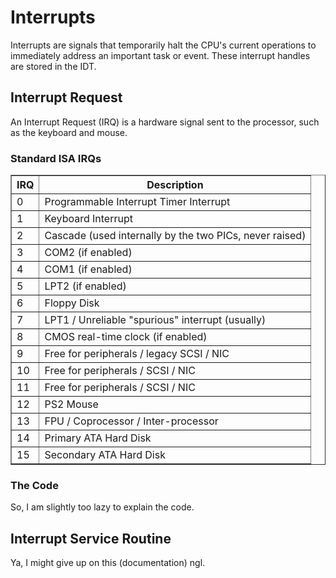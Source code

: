 <h1> Interrupts </h1>
    <p> Interrupts are signals that temporarily halt the CPU's current operations to immediately address an important task or event. These interrupt handles are stored in the IDT.</p>
<h2> Interrupt Request </h2>
<p> An Interrupt Request (IRQ) is a hardware signal sent to the processor, such as the keyboard and mouse.</p>
<h3> Standard ISA IRQs </h3>
<table border="1" cellpadding="5" cellspacing="0">
  <thead>
    <tr>
      <th>IRQ</th>
      <th>Description</th>
    </tr>
  </thead>
  <tbody>
    <tr><td>0</td><td>Programmable Interrupt Timer Interrupt</td></tr>
    <tr><td>1</td><td>Keyboard Interrupt</td></tr>
    <tr><td>2</td><td>Cascade (used internally by the two PICs, never raised)</td></tr>
    <tr><td>3</td><td>COM2 (if enabled)</td></tr>
    <tr><td>4</td><td>COM1 (if enabled)</td></tr>
    <tr><td>5</td><td>LPT2 (if enabled)</td></tr>
    <tr><td>6</td><td>Floppy Disk</td></tr>
    <tr><td>7</td><td>LPT1 / Unreliable "spurious" interrupt (usually)</td></tr>
    <tr><td>8</td><td>CMOS real-time clock (if enabled)</td></tr>
    <tr><td>9</td><td>Free for peripherals / legacy SCSI / NIC</td></tr>
    <tr><td>10</td><td>Free for peripherals / SCSI / NIC</td></tr>
    <tr><td>11</td><td>Free for peripherals / SCSI / NIC</td></tr>
    <tr><td>12</td><td>PS2 Mouse</td></tr>
    <tr><td>13</td><td>FPU / Coprocessor / Inter-processor</td></tr>
    <tr><td>14</td><td>Primary ATA Hard Disk</td></tr>
    <tr><td>15</td><td>Secondary ATA Hard Disk</td></tr>
  </tbody>
</table>

<h3> The Code </h3>
    <p> So, I am slightly too lazy to explain the code. </p>

<h2> Interrupt Service Routine </h2>
<p> Ya, I might give up on this (documentation) ngl.  </p>